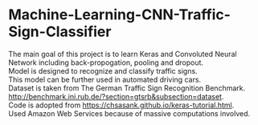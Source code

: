 # Machine-Learning-CNN-Traffic-Sign-Classifier

The main goal of this project is to learn Keras and Convoluted Neural Network including back-propogation, pooling and dropout.  
Model is designed to recognize and classify traffic signs.  
This model can be further used in automated driving cars.  
Dataset is taken from The German Traffic Sign Recognition Benchmark. http://benchmark.ini.rub.de/?section=gtsrb&subsection=dataset.  
Code is adopted from https://chsasank.github.io/keras-tutorial.html.  
Used Amazon Web Services because of massive computations involved.  
